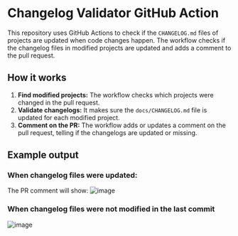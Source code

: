 # Changelog Validator GitHub Action

This repository uses GitHub Actions to check if the `CHANGELOG.md` files of projects are updated when code changes happen. The workflow checks if the changelog files in modified projects are updated and adds a comment to the pull request.

## How it works

1. **Find modified projects:** The workflow checks which projects were changed in the pull request.
2. **Validate changelogs:** It makes sure the `docs/CHANGELOG.md` file is updated for each modified project.
3. **Comment on the PR:** The workflow adds or updates a comment on the pull request, telling if the changelogs are updated or missing.

## Example output

### When changelog files were updated:
The PR comment will show:
![image](https://github.com/user-attachments/assets/a7d86b93-4328-4d8d-85f5-8739402fb693)

### When changelog files were not modified in the last commit
![image](https://github.com/user-attachments/assets/c371ea50-3b24-4a4c-ae7e-ca5545ab9f2a)
